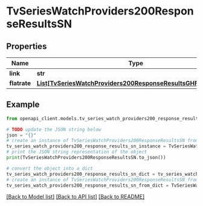 # TvSeriesWatchProviders200ResponseResultsSN


## Properties

Name | Type | Description | Notes
------------ | ------------- | ------------- | -------------
**link** | **str** |  | [optional] 
**flatrate** | [**List[TvSeriesWatchProviders200ResponseResultsGHFlatrateInner]**](TvSeriesWatchProviders200ResponseResultsGHFlatrateInner.md) |  | [optional] 

## Example

```python
from openapi_client.models.tv_series_watch_providers200_response_results_sn import TvSeriesWatchProviders200ResponseResultsSN

# TODO update the JSON string below
json = "{}"
# create an instance of TvSeriesWatchProviders200ResponseResultsSN from a JSON string
tv_series_watch_providers200_response_results_sn_instance = TvSeriesWatchProviders200ResponseResultsSN.from_json(json)
# print the JSON string representation of the object
print(TvSeriesWatchProviders200ResponseResultsSN.to_json())

# convert the object into a dict
tv_series_watch_providers200_response_results_sn_dict = tv_series_watch_providers200_response_results_sn_instance.to_dict()
# create an instance of TvSeriesWatchProviders200ResponseResultsSN from a dict
tv_series_watch_providers200_response_results_sn_from_dict = TvSeriesWatchProviders200ResponseResultsSN.from_dict(tv_series_watch_providers200_response_results_sn_dict)
```
[[Back to Model list]](../README.md#documentation-for-models) [[Back to API list]](../README.md#documentation-for-api-endpoints) [[Back to README]](../README.md)


